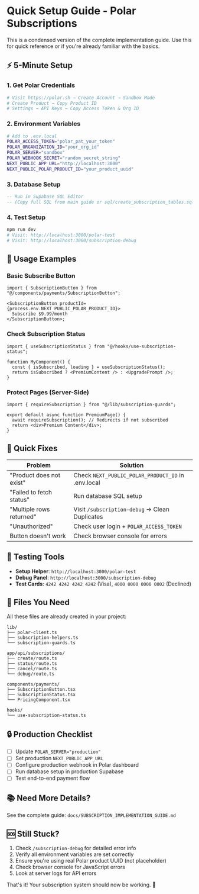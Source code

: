 # Quick Setup Guide - Polar Subscriptions

This is a condensed version of the complete implementation guide. Use this for quick reference or if you're already familiar with the basics.

## ⚡ 5-Minute Setup

### 1. Get Polar Credentials

```bash
# Visit https://polar.sh → Create Account → Sandbox Mode
# Create Product → Copy Product ID
# Settings → API Keys → Copy Access Token & Org ID
```

### 2. Environment Variables

```bash
# Add to .env.local
POLAR_ACCESS_TOKEN="polar_pat_your_token"
POLAR_ORGANIZATION_ID="your_org_id"
POLAR_SERVER="sandbox"
POLAR_WEBHOOK_SECRET="random_secret_string"
NEXT_PUBLIC_APP_URL="http://localhost:3000"
NEXT_PUBLIC_POLAR_PRODUCT_ID="your_product_uuid"
```

### 3. Database Setup

```sql
-- Run in Supabase SQL Editor
-- (Copy full SQL from main guide or sql/create_subscription_tables.sql)
```

### 4. Test Setup

```bash
npm run dev
# Visit: http://localhost:3000/polar-test
# Visit: http://localhost:3000/subscription-debug
```

## 🚀 Usage Examples

### Basic Subscribe Button

```tsx
import { SubscriptionButton } from "@/components/payments/SubscriptionButton";

<SubscriptionButton productId={process.env.NEXT_PUBLIC_POLAR_PRODUCT_ID}>
  Subscribe $9.99/month
</SubscriptionButton>;
```

### Check Subscription Status

```tsx
import { useSubscriptionStatus } from "@/hooks/use-subscription-status";

function MyComponent() {
  const { isSubscribed, loading } = useSubscriptionStatus();
  return isSubscribed ? <PremiumContent /> : <UpgradePrompt />;
}
```

### Protect Pages (Server-Side)

```tsx
import { requireSubscription } from "@/lib/subscription-guards";

export default async function PremiumPage() {
  await requireSubscription(); // Redirects if not subscribed
  return <div>Premium Content</div>;
}
```

## 🔧 Quick Fixes

| Problem                  | Solution                                           |
| ------------------------ | -------------------------------------------------- |
| "Product does not exist" | Check `NEXT_PUBLIC_POLAR_PRODUCT_ID` in .env.local |
| "Failed to fetch status" | Run database SQL setup                             |
| "Multiple rows returned" | Visit `/subscription-debug` → Clean Duplicates     |
| "Unauthorized"           | Check user login + `POLAR_ACCESS_TOKEN`            |
| Button doesn't work      | Check browser console for errors                   |

## 📱 Testing Tools

- **Setup Helper**: `http://localhost:3000/polar-test`
- **Debug Panel**: `http://localhost:3000/subscription-debug`
- **Test Cards**: `4242 4242 4242 4242` (Visa), `4000 0000 0000 0002` (Declined)

## 🎯 Files You Need

All these files are already created in your project:

```
lib/
├── polar-client.ts
├── subscription-helpers.ts
└── subscription-guards.ts

app/api/subscriptions/
├── create/route.ts
├── status/route.ts
├── cancel/route.ts
└── debug/route.ts

components/payments/
├── SubscriptionButton.tsx
├── SubscriptionStatus.tsx
└── PricingComponent.tsx

hooks/
└── use-subscription-status.ts
```

## 🔒 Production Checklist

- [ ] Update `POLAR_SERVER="production"`
- [ ] Set production `NEXT_PUBLIC_APP_URL`
- [ ] Configure production webhook in Polar dashboard
- [ ] Run database setup in production Supabase
- [ ] Test end-to-end payment flow

## 📚 Need More Details?

See the complete guide: `docs/SUBSCRIPTION_IMPLEMENTATION_GUIDE.md`

## 🆘 Still Stuck?

1. Check `/subscription-debug` for detailed error info
2. Verify all environment variables are set correctly
3. Ensure you're using real Polar product UUID (not placeholder)
4. Check browser console for JavaScript errors
5. Look at server logs for API errors

That's it! Your subscription system should now be working. 🎉
